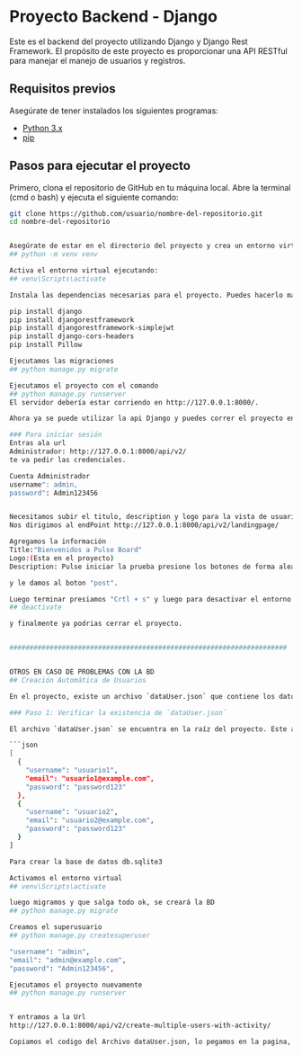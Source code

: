 # Proyecto Backend - Django

Este es el backend del proyecto utilizando Django y Django Rest Framework. El propósito de este proyecto es proporcionar una API RESTful para manejar el manejo de usuarios y registros.

## Requisitos previos

Asegúrate de tener instalados los siguientes programas:

- [Python 3.x](https://www.python.org/downloads/)
- [pip](https://pip.pypa.io/en/stable/)

## Pasos para ejecutar el proyecto

Primero, clona el repositorio de GitHub en tu máquina local. Abre la terminal (cmd o bash) y ejecuta el siguiente comando:

```bash
git clone https://github.com/usuario/nombre-del-repositorio.git
cd nombre-del-repositorio


Asegúrate de estar en el directorio del proyecto y crea un entorno virtual. Ejecuta el siguiente comando en la terminal:
## python -m venv venv

Activa el entorno virtual ejecutando:
## venv\Scripts\activate

Instala las dependencias necesarias para el proyecto. Puedes hacerlo manualmente con los siguientes comandos:

pip install django
pip install djangorestframework
pip install djangorestframework-simplejwt
pip install django-cors-headers
pip install Pillow

Ejecutamos las migraciones
## python manage.py migrate

Ejecutamos el proyecto con el comando
## python manage.py runserver
El servidor debería estar corriendo en http://127.0.0.1:8000/.

Ahora ya se puede utilizar la api Django y puedes correr el proyecto en el Front end.

### Para iniciar sesión
Entras ala url
Administrador: http://127.0.0.1:8000/api/v2/
te va pedir las credenciales.

Cuenta Administrador
username": admin,
password": Admin123456


Necesitamos subir el titulo, description y logo para la vista de usuario.
Nos dirigimos al endPoint http://127.0.0.1:8000/api/v2/landingpage/

Agregamos la información
Title:"Bienvenidos a Pulse Board"
Logo:(Esta en el proyecto)
Description: Pulse iniciar la prueba presione los botones de forma aleatoria.

y le damos al boton "post".

Luego terminar presiamos "Crtl + s" y luego para desactivar el entorno virtual colocamos el comando
## deactivate

y finalmente ya podrias cerrar el proyecto.


#####################################################################


OTROS EN CASO DE PROBLEMAS CON LA BD
## Creación Automática de Usuarios

En el proyecto, existe un archivo `dataUser.json` que contiene los datos de los usuarios que deben ser creados en el sistema. Si este archivo no existe o se borra accidentalmente, puedes volver a generar los usuarios mediante un endpoint de la API.

### Paso 1: Verificar la existencia de `dataUser.json`

El archivo `dataUser.json` se encuentra en la raíz del proyecto. Este archivo debe contener un array de objetos con la información de los usuarios, por ejemplo:

```json
[
  {
    "username": "usuario1",
    "email": "usuario1@example.com",
    "password": "password123"
  },
  {
    "username": "usuario2",
    "email": "usuario2@example.com",
    "password": "password123"
  }
]

Para crear la base de datos db.sqlite3

Activamos el entorno virtual
## venv\Scripts\activate

luego migramos y que salga todo ok, se creará la BD
## python manage.py migrate

Creamos el superusuario
## python manage.py createsuperuser

"username": "admin",
"email": "admin@example.com",
"password": "Admin123456",

Ejecutamos el proyecto nuevamente
## python manage.py runserver


Y entramos a la Url
http://127.0.0.1:8000/api/v2/create-multiple-users-with-activity/

Copiamos el codigo del Archivo dataUser.json, lo pegamos en la pagina, le damos al boton "Post" y verificamos que se hayan creado exitosamente los usuarios.


